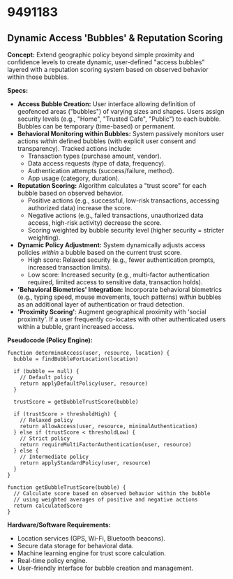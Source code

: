 # 9491183

## Dynamic Access 'Bubbles' & Reputation Scoring

**Concept:** Extend geographic policy beyond simple proximity and confidence levels to create dynamic, user-defined "access bubbles" layered with a reputation scoring system based on observed behavior within those bubbles.

**Specs:**

*   **Access Bubble Creation:** User interface allowing definition of geofenced areas ("bubbles") of varying sizes and shapes.  Users assign security levels (e.g., "Home", "Trusted Cafe", "Public") to each bubble.  Bubbles can be temporary (time-based) or permanent.
*   **Behavioral Monitoring within Bubbles:** System passively monitors user actions *within* defined bubbles (with explicit user consent and transparency). Tracked actions include:
    *   Transaction types (purchase amount, vendor).
    *   Data access requests (type of data, frequency).
    *   Authentication attempts (success/failure, method).
    *   App usage (category, duration).
*   **Reputation Scoring:**  Algorithm calculates a "trust score" for each bubble based on observed behavior.
    *   Positive actions (e.g., successful, low-risk transactions, accessing authorized data) increase the score.
    *   Negative actions (e.g., failed transactions, unauthorized data access, high-risk activity) decrease the score.
    *   Scoring weighted by bubble security level (higher security = stricter weighting).
*   **Dynamic Policy Adjustment:** System dynamically adjusts access policies *within* a bubble based on the current trust score.
    *   High score: Relaxed security (e.g., fewer authentication prompts, increased transaction limits).
    *   Low score: Increased security (e.g., multi-factor authentication required, limited access to sensitive data, transaction holds).
*   **'Behavioral Biometrics' Integration:** Incorporate behavioral biometrics (e.g., typing speed, mouse movements, touch patterns) *within* bubbles as an additional layer of authentication or fraud detection.
*    **'Proximity Scoring'**: Augment geographical proximity with 'social proximity'. If a user frequently co-locates with other authenticated users within a bubble, grant increased access.

**Pseudocode (Policy Engine):**

```
function determineAccess(user, resource, location) {
  bubble = findBubbleForLocation(location)

  if (bubble == null) {
    // Default policy
    return applyDefaultPolicy(user, resource)
  }

  trustScore = getBubbleTrustScore(bubble)

  if (trustScore > thresholdHigh) {
    // Relaxed policy
    return allowAccess(user, resource, minimalAuthentication)
  } else if (trustScore < thresholdLow) {
    // Strict policy
    return requireMultiFactorAuthentication(user, resource)
  } else {
    // Intermediate policy
    return applyStandardPolicy(user, resource)
  }
}

function getBubbleTrustScore(bubble) {
  // Calculate score based on observed behavior within the bubble
  // using weighted averages of positive and negative actions
  return calculatedScore
}
```

**Hardware/Software Requirements:**

*   Location services (GPS, Wi-Fi, Bluetooth beacons).
*   Secure data storage for behavioral data.
*   Machine learning engine for trust score calculation.
*   Real-time policy engine.
*   User-friendly interface for bubble creation and management.